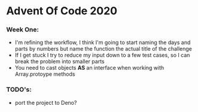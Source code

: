 # Advent Of Code 2020

### Week One:
- I'm refining the workflow, I think I'm going to start naming the days and parts by numbers but name the function the actual title of the challenge
- If I get stuck I try to reduce my input down to a few test cases, so I can break the problem into smaller parts
- You need to cast objects **AS** an interface when working with Array.protoype methods

### TODO's:
- port the project to Deno?
